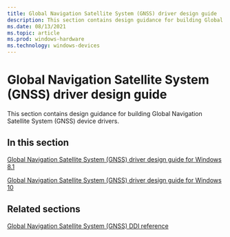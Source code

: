 ```yaml
---
title: Global Navigation Satellite System (GNSS) driver design guide
description: This section contains design guidance for building Global Navigation Satellite System (GNSS) device drivers.
ms.date: 08/13/2021
ms.topic: article
ms.prod: windows-hardware
ms.technology: windows-devices
---
```


# Global Navigation Satellite System (GNSS) driver design guide

This section contains design guidance for building Global Navigation Satellite System (GNSS) device drivers.

## In this section

[Global Navigation Satellite System (GNSS) driver design guide for Windows 8.1](gnss-driver-design-guide-for-windows-8-1.md)

[Global Navigation Satellite System (GNSS) driver design guide for Windows 10](gnss-driver-design-guide-for-windows-10.md)

## Related sections

[Global Navigation Satellite System (GNSS) DDI reference](/windows-hardware/drivers/ddi/gnssdriver/index)
